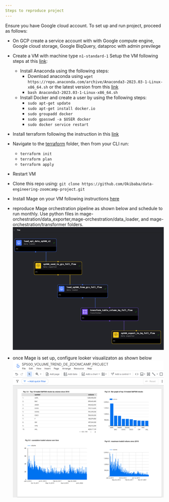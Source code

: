 ```yaml
---
Steps to reproduce project
---
```

 Ensure you have Google cloud account.
To set up and run project, proceed as follows:
- On GCP create a service account with with Google compute engine, Google cloud storage, Google BiqQuery, dataproc with admin previlege
- Create a VM with machine type `n1-standard-1`  Setup the VM following steps at this [link](https://www.youtube.com/watch?v=ae-CV2KfoN0&list=PL3MmuxUbc_hJed7dXYoJw8DoCuVHhGEQb&index=13&pp=iAQB):
    - Install Anaconda using the following steps:
        - Download anaconda using `wget https://repo.anaconda.com/archive/Anaconda3-2023.03-1-Linux-x86_64.sh` or the latest version from this [link](https://www.anaconda.com/download#downloads)
        - `bash Anaconda3-2023.03-1-Linux-x86_64.sh`
    - Install Docker and create a user by using the following steps:
        - `sudo apt-get update`
        - `sudo apt-get install docker.io`
        - `sudo groupadd docker`
        - `sudo gpasswd -a $USER docker` 
        - `sudo docker service restart`

- Install terraform following the instruction in this [link](https://phoenixnap.com/kb/how-to-install-terraform)
- Navigate to the [terraform]() folder, then from your CLI run:
    - `terraform init`
    - `terraform plan`
    - `terraform apply`
- Restart VM 
- Clone this repo using: `git clone https://github.com/Okibaba/data-engineering-zoomcamp-project.git`
- Install Mage on your VM following instructions [here](https://www.youtube.com/watch?v=tNiV7Wp08XE&list=PL3MmuxUbc_hJed7dXYoJw8DoCuVHhGEQb&index=20)
- reproduce  Mage orchestration pipeline as shown below and schedule to run monthly. Use python files in mage-orchestration/data_exporter,mage-orchestration/data_loader, and mage-orchestration/transformer folders.
![Mage orchestration](/screenshots/mage-orchestration/orchestration-flow-diagram-.png)
- once Mage is set up, configure looker visualizaton as shown below
![Project Infrastructure](/screenshots/looker/looker-studio-report.png)
